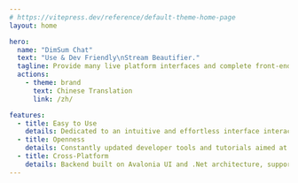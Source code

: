 ```yaml
---
# https://vitepress.dev/reference/default-theme-home-page
layout: home

hero:
  name: "DimSum Chat"
  text: "Use & Dev Friendly\nStream Beautifier."
  tagline: Provide many live platform interfaces and complete front-end operation rights. Very flexible!
  actions:
    - theme: brand
      text: Chinese Translation
      link: /zh/

features:
  - title: Easy to Use
    details: Dedicated to an intuitive and effortless interface interaction logic, ensuring users can easily get started without tutorials.
  - title: Openness
    details: Constantly updated developer tools and tutorials aimed at streamlining the complex widget development process.
  - title: Cross-Platform
    details: Backend built on Avalonia UI and .Net architecture, supporting Windows, Mac OS, and Linux operating systems.
---
```


